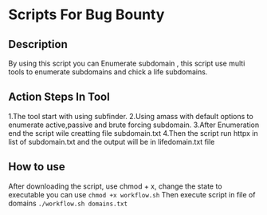 # Scripts For Bug Bounty

## Description
By using this script you can Enumerate subdomain , this script use multi tools to enumerate subdomains and chick a life subdomains.
## Action Steps In Tool
1.The tool start with using subfinder.
2.Using amass with default options to enumerate active,passive and brute forcing subdomain.
3.After Enumeration end the script  wile creatting file subdomain.txt
4.Then the script run httpx in list of subdomain.txt and the output will be in lifedomain.txt file
## How to use
After downloading the script, use chmod + x, change the state to executable you can use ```chmod +x workflow.sh```
Then execute script in file of domains ```./workflow.sh domains.txt```
